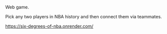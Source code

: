 Web game. 

Pick any two players in NBA history and then connect them via teammates.

https://six-degrees-of-nba.onrender.com/
